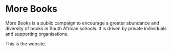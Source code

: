 # More Books

More Books is a public campaign to encourage a greater abundance and diversity of books in South African schools. It is driven by private individuals and supporting organisations.

This is the website.
